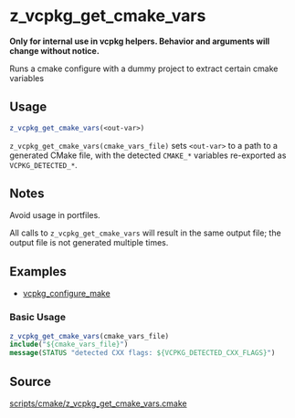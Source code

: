 # z_vcpkg_get_cmake_vars

**Only for internal use in vcpkg helpers. Behavior and arguments will change without notice.**

Runs a cmake configure with a dummy project to extract certain cmake variables

## Usage
```cmake
z_vcpkg_get_cmake_vars(<out-var>)
```

`z_vcpkg_get_cmake_vars(cmake_vars_file)` sets `<out-var>` to
a path to a generated CMake file, with the detected `CMAKE_*` variables
re-exported as `VCPKG_DETECTED_*`.

## Notes
Avoid usage in portfiles. 

All calls to `z_vcpkg_get_cmake_vars` will result in the same output file;
the output file is not generated multiple times.

## Examples

* [vcpkg_configure_make](https://github.com/Microsoft/vcpkg/blob/master/scripts/cmake/vcpkg_configure_make.cmake)

### Basic Usage

```cmake
z_vcpkg_get_cmake_vars(cmake_vars_file)
include("${cmake_vars_file}")
message(STATUS "detected CXX flags: ${VCPKG_DETECTED_CXX_FLAGS}")
```

## Source
[scripts/cmake/z\_vcpkg\_get\_cmake\_vars.cmake](https://github.com/Microsoft/vcpkg/blob/master/scripts/cmake/z_vcpkg_get_cmake_vars.cmake)
